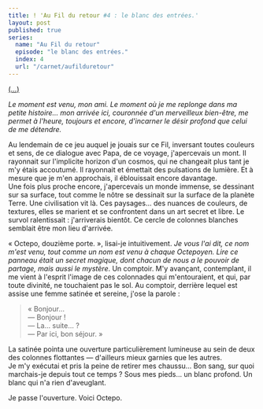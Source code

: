 ```yaml
---
title: ! 'Au Fil du retour #4 : le blanc des entrées.'
layout: post
published: true
series:
  name: "Au Fil du retour"
  episode: "le blanc des entrées."
  index: 4
  url: "/carnet/aufilduretour"
---
```

[(…)](/2013/11/03/au-fil-du-retour-number-3-la-musique-doctepo.html)

*Le moment est venu, mon ami. Le moment où je me replonge dans ma petite histoire… mon arrivée ici, couronnée d'un merveilleux bien-être, me permet à l'heure, toujours et encore, d'incarner le désir profond que celui de me détendre.*

Au lendemain de ce jeu auquel je jouais sur ce Fil, inversant toutes couleurs et sens, de ce dialogue avec Papa, de ce voyage, j'apercevais un mont. Il rayonnait sur l'implicite horizon d'un cosmos, qui ne changeait plus tant je m'y étais accoutumé. Il rayonnait et émettait des pulsations de lumière. Et à mesure que je m'en approchais, il éblouissait encore davantage.  
Une fois plus proche encore, j'apercevais un monde immense, se dessinant sur sa surface, tout comme le nôtre se dessinait sur la surface de la planète Terre. Une civilisation vit là. Ces paysages… des nuances de couleurs, de textures, elles se marient et se confrontent dans un art secret et libre. Le survol ralentissait : j'arriverais bientôt. Ce cercle de colonnes blanches semblait être mon lieu d'arrivée.

« Octepo, douzième porte. », lisai-je intuitivement. *Je vous l'ai dit, ce nom m'est venu, tout comme un nom est venu à chaque Octepoyen. Lire ce panneau était un secret magique, dont chacun de nous a le pouvoir de partage, mais aussi le mystère*. Un comptoir. M'y avançant, contemplant, il me vient à l'esprit l'image de ces colonnades qui m'entouraient, et qui, par toute divinité, ne touchaient pas le sol. Au comptoir, derrière lequel est assise une femme satinée et sereine, j'ose la parole :

> « Bonjour…  
> — Bonjour !  
> — La… suite… ?  
> — Par ici, bon séjour. »  

La satinée pointa une ouverture particulièrement lumineuse au sein de deux des colonnes flottantes — d'ailleurs mieux garnies que les autres.  
Je m'y exécutai et pris la peine de retirer mes chaussu… Bon sang, sur quoi marchais-je depuis tout ce temps ? Sous mes pieds… un blanc profond. Un blanc qui n'a rien d'aveuglant.

Je passe l'ouverture. Voici Octepo.
